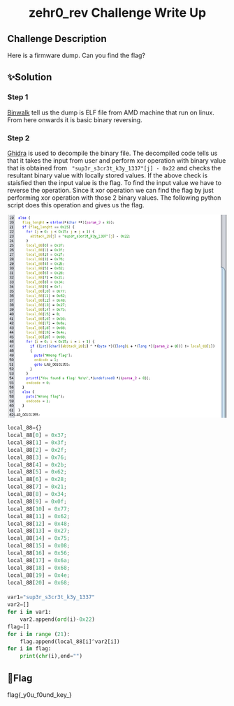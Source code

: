 #  <p align="center"> zehr0_rev Challenge Write Up

##  Challenge Description
Here is a firmware dump. Can you find the flag?

## ✨Solution
### Step 1
[Binwalk](https://en.kali.tools/?p=1634) tell us the dump is ELF file from AMD machine that run on linux.
From here onwards it is basic binary reversing.

### Step 2
[Ghidra](https://ghidra-sre.org/) is used to decompile the binary file. The decompiled code tells us that it takes the input from user and perform 
xor operation with binary value that is obtained from ` "sup3r_s3cr3t_k3y_1337"[j] - 0x22` and checks the resultant binary value with locally stored values.
If the above check is staisfied then the input value is the flag. To find the input value we have to reverse the operation. Since it xor operation we can
find the flag by just performing xor operation with those 2 binary values. The following python script does this operation and gives us the flag.
<p align="center">
  <img width="500" align="center" src="ghidra.png" alt="Decompiled Code"/>
</p>

```python
local_88={}
local_88[0] = 0x37;
local_88[1] = 0x3f;
local_88[2] = 0x2f;
local_88[3] = 0x76;
local_88[4] = 0x2b;
local_88[5] = 0x62;
local_88[6] = 0x28;
local_88[7] = 0x21;
local_88[8] = 0x34;
local_88[9] = 0x0f;
local_88[10] = 0x77;
local_88[11] = 0x62;
local_88[12] = 0x48;
local_88[13] = 0x27;
local_88[14] = 0x75;
local_88[15] = 0x08;
local_88[16] = 0x56;
local_88[17] = 0x6a;
local_88[18] = 0x68;
local_88[19] = 0x4e;
local_88[20] = 0x68;

var1="sup3r_s3cr3t_k3y_1337"
var2=[]
for i in var1:
    var2.append(ord(i)-0x22)
flag=[]
for i in range (21):
    flag.append(local_88[i]^var2[i])
for i in flag:
    print(chr(i),end="")
```
##  🚩Flag
<p>
flag{_y0u_f0und_key_}
</p>
